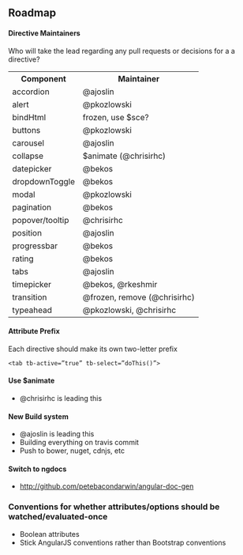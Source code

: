 ## Roadmap 

#### Directive Maintainers

Who will take the lead regarding any pull requests or decisions for a a directive?

<table width="100%">
<th>Component</th><th>Maintainer</th>
<tr>
  <td>accordion</td><td>@ajoslin</td>
</tr>
<tr>
  <td>alert</td><td>@pkozlowski</td>
</tr>
<tr>
  <td>bindHtml</td><td>frozen, use $sce?</td>
</tr>
<tr>
  <td>buttons</td><td> @pkozlowski</td>
</tr>
<tr>
  <td>carousel</td><td>@ajoslin</td>
</tr>
<tr>
  <td>collapse</td><td>$animate (@chrisirhc)</td>
</tr>
<tr>
  <td>datepicker</td><td>@bekos</td>
</tr>
<tr>
  <td>dropdownToggle</td><td>@bekos</td>
</tr>
<tr>
  <td>modal</td><td>@pkozlowski</td>
</tr>
<tr>
  <td>pagination</td><td>@bekos</td>
</tr>
<tr>
  <td>popover/tooltip</td><td>@chrisirhc</td>
</tr>
<tr>
  <td>position</td><td>@ajoslin</td>
</tr>
<tr>
  <td>progressbar</td><td>@bekos</td>
</tr>
<tr>
  <td>rating</td><td>@bekos</td>
</tr>
<tr>
  <td>tabs</td><td>@ajoslin</td>
</tr>
<tr>
  <td>timepicker</td><td>@bekos, @rkeshmir</td>
</tr>
<tr>
  <td>transition</td><td>@frozen, remove (@chrisirhc)</td>
</tr>
<tr>
  <td>typeahead</td><td>@pkozlowski, @chrisirhc</td>
</tr>
</table>


#### Attribute Prefix

Each directive should make its own two-letter prefix

`<tab tb-active=”true” tb-select=”doThis()”>`

#### Use $animate

* @chrisirhc is leading this

#### New Build system

* @ajoslin is leading this
* Building everything on travis commit
* Push to bower, nuget, cdnjs, etc

#### Switch to ngdocs

* http://github.com/petebacondarwin/angular-doc-gen

### Conventions for whether attributes/options should be watched/evaluated-once

- Boolean attributes
- Stick AngularJS conventions rather than Bootstrap conventions

